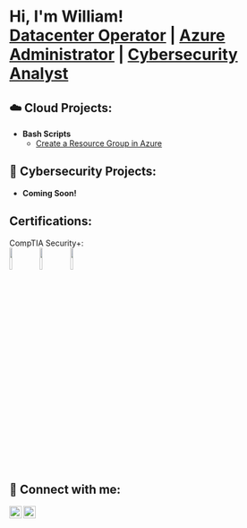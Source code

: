 <h1>Hi, I'm William! <br/><a href="https://linkedin.com/in/will-marchand">Datacenter Operator</a> | <a href="https://linkedin.com/in/will-marchand">Azure Administrator</a> | <a href="https://linkedin.com/in/will-marchand">Cybersecurity Analyst</a></h1>

<h2>☁️ Cloud Projects:</h2>

- <b>Bash Scripts</b>
  - [Create a Resource Group in Azure](https://github.com/wmarchand/create_resource_group)
 
 
 <!-- 
- <b>Full Stack Web App (React, NodeJS, Azure, and Machine Learning Components)</b>
  - [Image Analysis Middleware](https://github.com/joshmadakor1/4chan-Image-Analysis-Middleware-C964) <b><i>(Potentially NSFW)</b></i>
- <b>PowerShell</b>
  - [Windows EventLog: Failed RDP Logins Source IP to full GeoData Conversion](https://github.com/joshmadakor1/Sentinel-Lab)
  - [JWipe (Disk Wiping Utility)](https://github.com/joshmadakor1/Jwipe.PowerShell)
  - [Active Directory Bulk User Creation](https://github.com/joshmadakor1/AD_PS)
  - [FIM (File Integrity Monitor)](https://github.com/joshmadakor1/PowerShell-Integrity-FIM)
- <b>C# (.NET Desktop Applications)</b>
  - [Ransomware Proof of Concept (Encrypter)](https://github.com/joshmadakor1/EncrypterPOC)
  - [Ransomware Proof of Concept (Decrypter)](https://github.com/joshmadakor1/DecrypterPOC)
  - [Keylogger with Email Capability](https://github.com/joshmadakor1/Key-Logger-With-Email)
- <b>Python</b>
  - [Package Delivery Application (Datastructures and Algorithms Demo)](https://github.com/joshmadakor1/Package-Delivery-Pathfinding-Algorithm) 
-->

 
<h2>🔐 Cybersecurity Projects:</h2>

- <b>Coming Soon!</b>

<h2>Certifications:</h2>

CompTIA Security+: <br/>
[<img src="https://i.imgur.com/u9A5Pnj.png" height="10%" width="10%"/>][sec]
[<img src="https://i.imgur.com/RDQYw6s.png" height="10%" width="10%"/>][cc]
[<img src="https://i.imgur.com/bNkVmpV.png" height="10%" width="10%"/>][google]

[sec]: https://www.credly.com/badges/7381f2c3-f238-476e-a5a2-40bb919a9a47?source=linked_in_profile
[cc]: https://www.credly.com/badges/ef067dcc-c56f-4ca3-bbb6-b89844177975
[google]: https://www.credly.com/badges/b18faea0-f599-4664-abc8-336bb1c4b3f3/public_url

<h2> 🤳 Connect with me:</h2>

[<img align="left" width="22px" src="https://i.imgur.com/awnoskH.png" />][twitter]
[<img align="left" width="22px" src="https://i.imgur.com/vmjA0dI.png" />][linkedin]

[twitter]: https://twitter.com/WillzSecurity
[linkedin]: https://linkedin.com/in/william-marchand-b6b89019a

<!--
**wmarchand/wmarchand** is a ✨ _special_ ✨ repository because its `README.md` (this file) appears on your GitHub profile.

Here are some ideas to get you started:

- 🔭 I’m currently working on ...
- 🌱 I’m currently learning ...
- 👯 I’m looking to collaborate on ...
- 🤔 I’m looking for help with ...
- 💬 Ask me about ...
- 📫 How to reach me: ...
- 😄 Pronouns: ...
- ⚡ Fun fact: ...
-->
